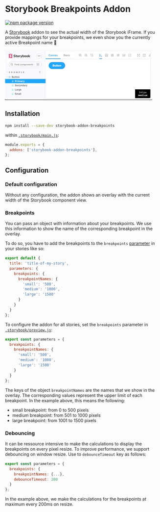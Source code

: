 # Storybook Breakpoints Addon

[![npm package version](https://img.shields.io/npm/v/storybook-addon-breakpoints)](https://www.npmjs.com/package/storybook-addon-breakpoints)

A [Storybook](https://storybook.js.org) addon to see the actual width of the Storybook iFrame. If you provide mappings for your breakpoints, we even show you the currently active Breakpoint name 🤗

![Demo](demo.gif)

## Installation

```bash
npm install --save-dev storybook-addon-breakpoints
```

within [`.storybook/main.js`](https://storybook.js.org/docs/react/configure/overview#configure-your-storybook-project):

```js
module.exports = {
  addons: ['storybook-addon-breakpoints'],
};
```

## Configuration

### Default configuration

Without any configuration, the addon shows an overlay with the current width of the Storybook component view.

### Breakpoints

You can pass an object with information about your breakpoints. We use this information to show the name of the corresponding breakpoint in the overlay.

To do so, you have to add the breakpoints to the `breakpoints` [parameter](https://storybook.js.org/docs/react/writing-stories/parameters) in your stories like so:

```js
export default {
  title: 'title-of-my-story',
  parameters: {
    breakpoints: {
      breakpointNames: {
        'small': '500',
        'medium': '1000',
        'large': '1500'
      }
    }
  }
};
```

To configure the addon for all stories, set the `breakpoints` parameter in [`.storybook/preview.js`](https://storybook.js.org/docs/react/configure/overview#configure-story-rendering):

```js
export const parameters = {
  breakpoints: {
    breakpointNames: {
      'small': '500',
      'medium': '1000',
      'large': '1500'
    }
  }
};
```

The keys of the object `breakpointNames` are the names that we show in the overlay. The corresponding values represent the upper limit of each breakpoint. In the example above, this means the following:
- small breakpoint: from 0 to 500 pixels
- medium breakpoint: from 501 to 1000 pixels
- large breakpoint: from 1001 to 1500 pixels

### Debouncing

It can be ressource intensive to make the calculations to display the breakpoints on every pixel resize. To improve performance, we support debouncing on window resize. Use to `debounceTimeout` key as follows:

```js
export const parameters = {
  breakpoints: {
    breakpointNames: {...},
    debounceTimeout: 200
  }
};
```

In the example above, we make the calculations for the breakpoints at maximum every 200ms on resize.
